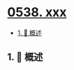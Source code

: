# [0538. xxx](https://github.com/Tdahuyou/TNotes.leetcode/tree/main/notes/0538.%20xxx)

<!-- region:toc -->

- [1. 📝 概述](#1--概述)

<!-- endregion:toc -->

## 1. 📝 概述
